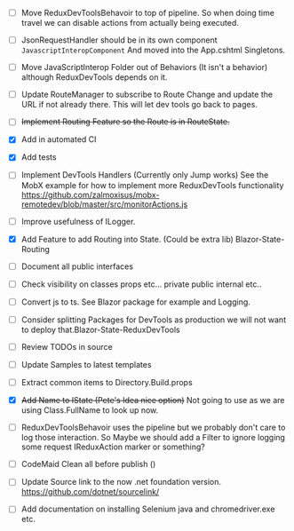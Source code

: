 - [ ] Move ReduxDevToolsBehavoir to top of pipeline.  So when doing time travel we can disable actions from actually being executed.
- [ ] JsonRequestHandler should be in its own component `JavascriptInteropComponent`
And moved into the App.cshtml Singletons.
- [ ] Move JavaScriptInterop Folder out of Behaviors (It isn't a behavior) although ReduxDevTools depends on it.
- [ ] Update RouteManager to subscribe to Route Change and update the URL if not already there.
This will let dev tools go back to pages.

- [ ] <del>Implement Routing Feature so the Route is in RouteState.</del>

- [x] Add in automated CI
- [x] Add tests

- [ ] Implement DevTools Handlers (Currently only Jump works)
See the MobX example for how to implement more ReduxDevTools functionality
https://github.com/zalmoxisus/mobx-remotedev/blob/master/src/monitorActions.js

- [ ] Improve usefulness of ILogger.
- [x] Add Feature to add Routing into State. (Could be extra lib) Blazor-State-Routing

- [ ] Document all public interfaces
- [ ] Check visibility on classes props etc... private public internal etc..
- [ ] Convert js to ts.  See Blazor package for example and Logging.
- [ ] Consider splitting Packages for DevTools as production we will not want to deploy that.Blazor-State-ReduxDevTools

- [ ] Review TODOs in source
- [ ] Update Samples to latest templates
- [ ] Extract common items to Directory.Build.props
- [x] <del>Add Name to IState (Pete's Idea nice option)</del> Not going to use as we are using Class.FullName to look up now.

- [ ] ReduxDevToolsBehavoir uses the pipeline but we probably don't care to log those interaction.
So Maybe we should add a Filter to ignore logging some request IReduxAction marker or something?
- [ ] CodeMaid Clean all before publish ()

- [ ] Update Source link to the now .net foundation version. https://github.com/dotnet/sourcelink/ 

- [ ] Add documentation on installing Selenium java and chromedriver.exe etc.